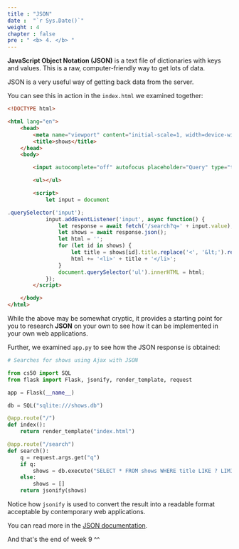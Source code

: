 ```yaml
---
title : "JSON"
date :  "`r Sys.Date()`" 
weight : 4 
chapter : false
pre : " <b> 4. </b> "
---
```

**JavaScript Object Notation (JSON)** is a text file of dictionaries with keys and values. This is a raw, computer-friendly way to get lots of data.

JSON is a very useful way of getting back data from the server.

You can see this in action in the `index.html` we examined together:

```html
<!DOCTYPE html>

<html lang="en">
    <head>
        <meta name="viewport" content="initial-scale=1, width=device-width">
        <title>shows</title>
    </head>
    <body>

        <input autocomplete="off" autofocus placeholder="Query" type="text">

        <ul></ul>

        <script>
            let input = document

.querySelector('input');
            input.addEventListener('input', async function() {
                let response = await fetch('/search?q=' + input.value);
                let shows = await response.json();
                let html = '';
                for (let id in shows) {
                    let title = shows[id].title.replace('<', '&lt;').replace('&', '&amp;');
                    html += '<li>' + title + '</li>';
                }
                document.querySelector('ul').innerHTML = html;
            });
        </script>

    </body>
</html>
```

While the above may be somewhat cryptic, it provides a starting point for you to research **JSON** on your own to see how it can be implemented in your own web applications.

Further, we examined `app.py` to see how the JSON response is obtained:

```python
# Searches for shows using Ajax with JSON

from cs50 import SQL
from flask import Flask, jsonify, render_template, request

app = Flask(__name__)

db = SQL("sqlite:///shows.db")

@app.route("/")
def index():
    return render_template("index.html")

@app.route("/search")
def search():
    q = request.args.get("q")
    if q:
        shows = db.execute("SELECT * FROM shows WHERE title LIKE ? LIMIT 50", "%" + q + "%")
    else:
        shows = []
    return jsonify(shows)
```

Notice how `jsonify` is used to convert the result into a readable format acceptable by contemporary web applications.

You can read more in the [JSON documentation](https://www.json.org/json-en.html).

And that's the end of week 9 ^^